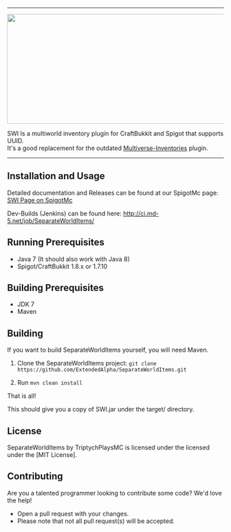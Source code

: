 <hr>
<img alt="" src="http://i.imgur.com/O127GFd.png" style="width: 982px; height: 255px;" />

SWI Is a multiworld inventory plugin for CraftBukkit and Spigot that supports UUID.<br />
It's a good replacement for the outdated <a href="http://dev.bukkit.org/bukkit-plugins/multiverse-inventories/" target="_blank">Multiverse-Inventories</a> plugin.
<hr>

## Installation and Usage

Detailed documentation and Releases can be found at our SpigotMc page: <a href="http://www.spigotmc.org/resources/separate-world-items-a-mv-i-replacement.2568/" target="_blank">SWI Page on SpigotMc</a>

Dev-Builds (Jenkins) can be found here: http://ci.md-5.net/job/SeparateWorldItems/

## Running Prerequisites
* Java 7 (It should also work with Java 8)
* Spigot/CraftBukkit 1.8.x or 1.7.10

## Building Prerequisites
* JDK 7
* Maven

## Building

If you want to build SeparateWorldItems yourself, you will need Maven.

1) Clone the SeparateWorldItems project: ```git clone https://github.com/ExtendedAlpha/SeparateWorldItems.git```

2) Run ```mvn clean install```

That is all!

This should give you a copy of SWI.jar under the target/ directory.

## License

SeparateWorldItems by TriptychPlaysMC is licensed under the licensed under the [MIT License].

## Contributing
Are you a talented programmer looking to contribute some code? We'd love the help!
* Open a pull request with your changes.
* Please note that not all pull request(s) will be accepted.
